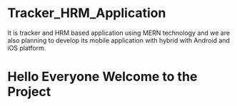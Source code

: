 # Tracker_HRM_Application
It is tracker and HRM based application using MERN technology and we are also planning to develop its mobile application with hybrid with Android and iOS platform.


# Hello Everyone Welcome to the Project 
